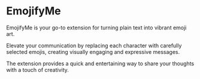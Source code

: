# EmojifyMe
EmojifyMe is your go-to extension for turning plain text into vibrant emoji art. 

Elevate your communication by replacing each character with carefully selected emojis, creating visually engaging and expressive messages. 

The extension provides a quick and entertaining way to share your thoughts with a touch of creativity.
